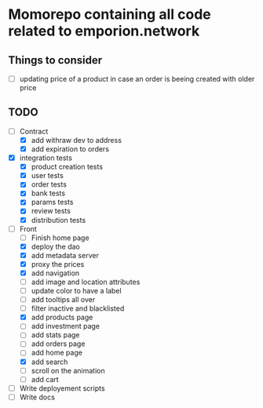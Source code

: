 # Momorepo containing all code related to emporion.network

## Things to consider
- [ ] updating price of a product in case an order is beeing created with older price



## TODO

- [ ] Contract
    - [x] add withraw dev to address
    - [x] add expiration to orders
- [x] integration tests
    - [x] product creation tests
    - [x] user tests
    - [x] order tests
    - [x] bank tests
    - [x] params tests
    - [x] review tests
    - [x] distribution tests
- [ ] Front
    - [ ] Finish home page
    - [x] deploy the dao
    - [x] add metadata server
    - [x] proxy the prices
    - [x] add navigation
    - [ ] add image and location attributes
    - [ ] update color to have a label
    - [ ] add tooltips all over
    - [ ] filter inactive and blacklisted
    - [x] add products page
    - [ ] add investment page
    - [ ] add stats page
    - [ ] add orders page
    - [ ] add home page
    - [x] add search
    - [ ] scroll on the animation
    - [ ] add cart
- [ ] Write deployement scripts
- [ ] Write docs